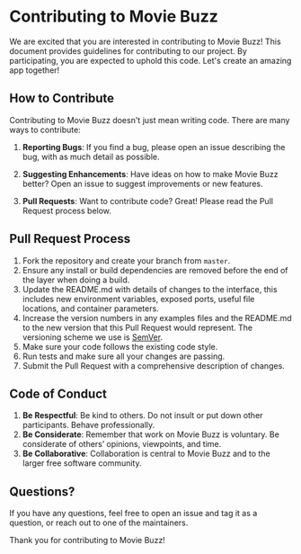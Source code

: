 # Contributing to Movie Buzz

We are excited that you are interested in contributing to Movie Buzz! This document provides
guidelines for contributing to our project. By participating, you are expected to uphold this code.
Let's create an amazing app together!

## How to Contribute

Contributing to Movie Buzz doesn't just mean writing code. There are many ways to contribute:

1. **Reporting Bugs**: If you find a bug, please open an issue describing the bug, with as much
   detail as possible.

2. **Suggesting Enhancements**: Have ideas on how to make Movie Buzz better? Open an issue to
   suggest improvements or new features.

3. **Pull Requests**: Want to contribute code? Great! Please read the Pull Request process below.

## Pull Request Process

1. Fork the repository and create your branch from `master`.
2. Ensure any install or build dependencies are removed before the end of the layer when doing a
   build.
3. Update the README.md with details of changes to the interface, this includes new environment
   variables, exposed ports, useful file locations, and container parameters.
4. Increase the version numbers in any examples files and the README.md to the new version that this
   Pull Request would represent. The versioning scheme we use is [SemVer](http://semver.org/).
5. Make sure your code follows the existing code style.
6. Run tests and make sure all your changes are passing.
7. Submit the Pull Request with a comprehensive description of changes.

## Code of Conduct

1. **Be Respectful**: Be kind to others. Do not insult or put down other participants. Behave
   professionally.
2. **Be Considerate**: Remember that work on Movie Buzz is voluntary. Be considerate of others’
   opinions, viewpoints, and time.
3. **Be Collaborative**: Collaboration is central to Movie Buzz and to the larger free software
   community.

## Questions?

If you have any questions, feel free to open an issue and tag it as a question, or reach out to one
of the maintainers.

Thank you for contributing to Movie Buzz!
